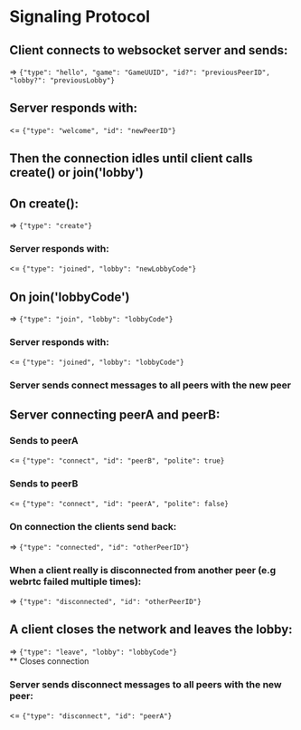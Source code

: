 # Signaling Protocol


## Client connects to websocket server and sends:
=> `{"type": "hello", "game": "GameUUID", "id?": "previousPeerID", "lobby?": "previousLobby"}`

## Server responds with:
<= `{"type": "welcome", "id": "newPeerID"}`

## Then the connection idles until client calls create() or join('lobby')

## On create():
=> `{"type": "create"}`
  ### Server responds with:
  <= `{"type": "joined", "lobby": "newLobbyCode"}`

## On join('lobbyCode')
=> `{"type": "join", "lobby": "lobbyCode"}`
  ### Server responds with:
  <= `{"type": "joined", "lobby": "lobbyCode"}`
  ### Server sends connect messages to all peers with the new peer


## Server connecting peerA and peerB:
  ### Sends to peerA
  <= `{"type": "connect", "id": "peerB", "polite": true}`
  ### Sends to peerB
  <= `{"type": "connect", "id": "peerA", "polite": false}`

  ### On connection the clients send back:
  => `{"type": "connected", "id": "otherPeerID"}`

  ### When a client really is disconnected from another peer (e.g webrtc failed multiple times):
  => `{"type": "disconnected", "id": "otherPeerID"}`


## A client closes the network and leaves the lobby:
=> `{"type": "leave", "lobby": "lobbyCode"}`  
** Closes connection

  ### Server sends disconnect messages to all peers with the new peer:
  <= `{"type": "disconnect", "id": "peerA"}`

